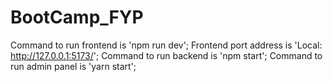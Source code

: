 # BootCamp_FYP

Command to run frontend is 'npm run dev';
Frontend port address is 'Local:   http://127.0.0.1:5173/';
Command to run backend is 'npm start';
Command to run admin panel is 'yarn start';

